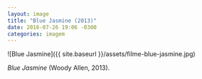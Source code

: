 ```yaml
---
layout: image
title: "Blue Jasmine (2013)"
date: 2016-07-26 19:06 -0300
categories: imagem
---
```

![Blue Jasmine]({{ site.baseurl }}/assets/filme-blue-jasmine.jpg)

_Blue Jasmine_ (Woody Allen, 2013).
